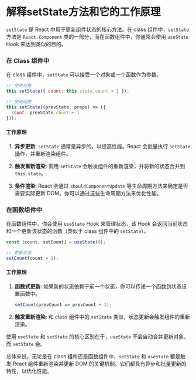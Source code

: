 
# 解释setState方法和它的工作原理

`setState` 是 React 中用于更新组件状态的核心方法。在 class 组件中，`setState` 方法是 `React.Component` 类的一部分，而在函数组件中，你通常会使用 `useState` Hook 来达到类似的目的。

### 在 Class 组件中

在 class 组件中，`setState` 可以接受一个对象或一个函数作为参数。

```jsx
// 使用对象
this.setState({ count: this.state.count + 1 });

// 使用函数
this.setState((prevState, props) => ({
  count: prevState.count + 1
}));
```

#### 工作原理

1. **异步更新**: `setState` 通常是异步的，以提高性能。React 会批量执行 `setState` 操作，并重新渲染组件。

2. **触发重新渲染**: 调用 `setState` 会触发组件的重新渲染，并将新的状态合并到 `this.state`。

3. **条件渲染**: React 会通过 `shouldComponentUpdate` 等生命周期方法来确定是否需要实际更新 DOM。你可以通过这些生命周期方法来优化性能。

### 在函数组件中

在函数组件中，你会使用 `useState` Hook 来管理状态，该 Hook 会返回当前状态和一个更新该状态的函数（类似于 class 组件中的 `setState`）。

```jsx
const [count, setCount] = useState(0);

// 更新状态
setCount(count + 1);
```

#### 工作原理

1. **函数式更新**: 如果新的状态依赖于前一个状态，你可以传递一个函数到状态设置函数中。

    ```jsx
    setCount(prevCount => prevCount + 1);
    ```

2. **触发重新渲染**: 和 class 组件中的 `setState` 类似，状态更新会触发组件的重新渲染。

使用 `useState` 和 `setState` 的核心区别在于，`useState` 不会自动合并更新对象，而 `setState` 会。

总体来说，无论是在 class 组件还是函数组件中，`setState` 和 `useState` 都是触发 React 组件重新渲染并更新 DOM 的关键机制。它们都具有异步和批量更新的特性，以优化性能。